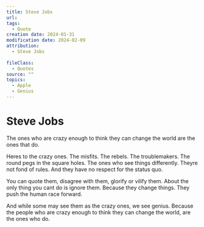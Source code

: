 ```yaml
---
title: Steve Jobs
url: 
tags:
  - Quote
creation date: 2024-01-31
modification date: 2024-02-09
attribution:
  - Steve Jobs
 
fileClass:
  - Quotes
source: ""
topics:
  - Apple
  - Genius
---
```


# Steve Jobs

The ones who are crazy enough to think they can change the world are the ones that do.

Heres to the crazy ones. The misfits. The rebels. The troublemakers. The round pegs in the square holes. The ones who see things differently. Theyre not fond of rules. And they have no respect for the status quo.

You can quote them, disagree with them, glorify or vilify them. About the only thing you cant do is ignore them. Because they change things. They push the human race forward.

And while some may see them as the crazy ones, we see genius. Because the people who are crazy enough to think they can change the world, are the ones who do.
